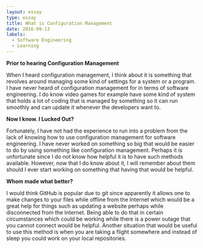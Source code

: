 ```yaml
---
layout: essay
type: essay
title: What is Configuration Management
date: 2016-09-13
labels:
  - Software Engineering
  - Learning
---
```


**Prior to hearing Configuration Management**

When I heard configuration management, I think about it is something that revolves around managing some kind of settings 
for a system or a program. I have never heard of configuration management for in terms of software engineering.  I do know
video games for example have some kind of system that holds a lot of coding that is managed by something so it can run smoothly
and can update it whenever the developers want to. 


**Now I know. I Lucked Out?**

Fortunately, I have not had the experience to run into a problem from the lack of knowing how to use configuration management 
for software engineering. I have never worked on something so big that would be easier to do by using something like configuration
management. Perhaps it is unfortunate since I do not know how helpful it is to have such methods available. However, now that I do 
know about it, I will remember about them should I ever start working on something that having that would be helpful.

**Whom made what better?**

I would think GitHub is popular due to git since apparently it allows one to make changes to your files while offline from the 
Internet which would be a great help for things such as updating a website perhaps while disconnected from the Internet. Being
able to do that in certain circumstances which could be working while there is a power outage that you cannot connect would be 
helpful. Another situation that would be useful to use this method is when you are taking a flight somewhere and instead of sleep
you could work on your local repositories.